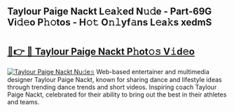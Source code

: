 ## Taylour Paige Nackt L𝚎a𝚔ed N𝚞𝚍e - Part-69G Vi𝚍𝚎o P𝚑𝚘tos - H𝚘𝚝 O𝚗𝚕yf𝚊ns L𝚎a𝚔s xedmS

# <h2><a href="http://kfdunr.oniu.top/?m=Taylour+Paige+Nackt">🔗👉 🔴 Taylour Paige Nackt P𝚑ot𝚘𝚜 V𝚒d𝚎o</a></h2>

[![Taylour Paige Nackt Nu𝚍e𝚜](https://i.imgur.com/0qMVB7G.gif)](http://kfdunr.oniu.top/?m=Taylour+Paige+Nackt)
Web-based entertainer and multimedia designer Taylour Paige Nackt, known for sharing dance and lifestyle ideas through trending dance trends and short videos. Inspiring coach Taylour Paige Nackt, celebrated for their ability to bring out the best in their athletes and teams.  
